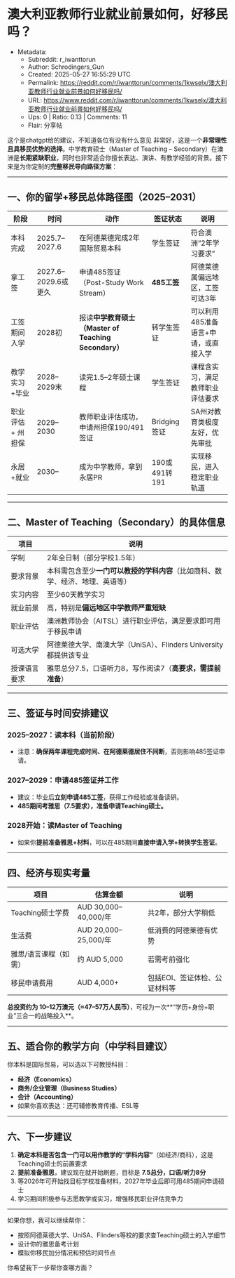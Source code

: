 # 澳大利亚教师行业就业前景如何，好移民吗？

- Metadata:
  - Subreddit: r_iwanttorun
  - Author: Schrodingers_Gun
  - Created: 2025-05-27 16:55:29 UTC
  - Permalink: https://reddit.com/r/iwanttorun/comments/1kwselx/澳大利亚教师行业就业前景如何好移民吗/
  - URL: https://www.reddit.com/r/iwanttorun/comments/1kwselx/澳大利亚教师行业就业前景如何好移民吗/
  - Ups: 0 | Ratio: 0.13 | Comments: 11
  - Flair: 分享帖


这个是chatgpt给的建议，不知道各位有没有什么意见
非常好，这是一个**非常理性且具移民优势的选择**。中学教育硕士（Master of
Teaching –
Secondary）在澳洲是**长期紧缺职业**，同时也非常适合你擅长表达、演讲、有教学经验的背景。接下来是为你定制的**完整移民导向路径方案**：

------------------------------------------------------------------------

## **一、你的留学+移民总体路径图（2025–2031）**

| 阶段              | 时间                | 动作                                                 | 签证状态      | 说明                                 |
|-------------------|---------------------|------------------------------------------------------|---------------|--------------------------------------|
| 本科完成          | 2025.7–2027.6       | 在阿德莱德完成2年国际贸易本科                        | 学生签证      | 符合澳洲“2年学习要求”                |
| 拿工签            | 2027.6–2029.6或更久 | 申请485签证（Post-Study Work Stream）                | **485工签**   | 阿德莱德属偏远地区，工签可达3年      |
| 工签期间入学      | 2028初              | 报读**中学教育硕士（Master of Teaching Secondary）** | 转学生签证    | 可以利用485准备语言+申请，或直接入学 |
| 教学实习+毕业     | 2028–2029末         | 读完1.5–2年硕士课程                                  | 学生签证      | 课程含实习，满足教师职业评估要求     |
| 职业评估 + 州担保 | 2029–2030           | 教师职业评估成功，申请州担保190/491签证              | Bridging签证  | SA州对教育类极度友好，优先审批       |
| 永居+就业         | 2030–               | 成为中学教师，拿到永居PR                             | 190或491转191 | 实现移民，进入稳定职业轨道           |

------------------------------------------------------------------------

## **二、Master of Teaching（Secondary）的具体信息**

| 项目         | 说明                                                                           |
|--------------|--------------------------------------------------------------------------------|
| 学制         | 2年全日制（部分学校1.5年）                                                     |
| 要求背景     | 本科需包含至少**一门可以教授的学科内容**（比如商科、数学、经济、地理、英语等） |
| 实习内容     | 至少60天教学实习                                                               |
| 就业前景     | 高，特别是**偏远地区中学教师严重短缺**                                         |
| 职业评估     | 澳洲教师协会（AITSL）进行职业评估，满足要求即可用于移民申请                    |
| 可选大学     | 阿德莱德大学、南澳大学（UniSA）、Flinders University 都提供该专业              |
| 授课语言要求 | 雅思总分7.5，口语听力8，写作阅读7（**高要求，需提前准备**）                    |

------------------------------------------------------------------------

## **三、签证与时间安排建议**

### **2025–2027：读本科（当前阶段）**

- 注意：**确保两年课程完成时间、在阿德莱德居住不间断**，否则影响485签证申请。

### **2027–2029：申请485签证并工作**

- 建议：毕业后**立刻申请485工签**，获得工作经验或准备读研。
- **485期间考雅思（7.5要求），准备申请Teaching硕士。**

### **2028开始：读Master of Teaching**

- 如果你**提前准备雅思+材料**，可以在485期间**直接申请入学+转换学生签证**。

------------------------------------------------------------------------

## **四、经济与现实考量**

| 项目                  | 估算金额             | 说明                          |
|-----------------------|----------------------|-------------------------------|
| Teaching硕士学费      | AUD 30,000–40,000/年 | 共2年，部分大学稍低           |
| 生活费                | AUD 20,000–25,000/年 | 低消费的阿德莱德有优势        |
| 雅思/语言课程（如需） | 约 AUD 5,000         | 若需考前强化                  |
| 移民申请费用          | AUD 4,000+           | 包括EOI、签证体检、公证材料等 |

**总投资约为
10–12万澳元（≈47–57万人民币）**，可视为一次\*\*“学历+身份+职业”三合一的战略投入\*\*。

------------------------------------------------------------------------

## **五、适合你的教学方向（中学科目建议）**

你本科是国际贸易，可以选以下可教授科目：

- **经济（Economics）**
- **商务/企业管理（Business Studies）**
- **会计（Accounting）**
- 如果你喜欢表达：还可辅修教育传播、ESL等

------------------------------------------------------------------------

## **六、下一步建议**

1.  **确定本科是否包含一门可以用作教学的“学科内容”**（如经济/商科），这是Teaching硕士的前置要求
2.  **提前准备雅思**，建议现在就开始刷题，目标是
    **7.5总分，口语/听力8分**
3.  等2026年可开始找目标学校准备材料，2027年毕业后即可用485期间申请硕士
4.  学习期间积极参与志愿教学或实习，增强移民职业评估竞争力

------------------------------------------------------------------------

如果你想，我可以继续帮你：

- 按照阿德莱德大学、UniSA、Flinders等校的要求查Teaching硕士的入学细节
- 设计你的雅思备考计划
- 模拟你移民加分情况和预估时间节点

你希望我下一步帮你查哪方面？

